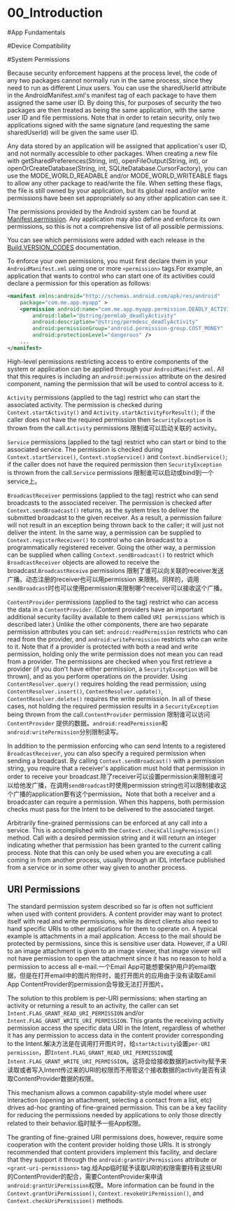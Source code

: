 00_Introduction
============================
#App Fundamentals

#Device Compatibility

#System Permissions

Because security enforcement happens at the process level, the code of any two packages cannot normally run in the same process, since they need to run as different Linux users. You can use the sharedUserId attribute in the AndroidManifest.xml's manifest tag of each package to have them assigned the same user ID. By doing this, for purposes of security the two packages are then treated as being the same application, with the same user ID and file permissions. Note that in order to retain security, only two applications signed with the same signature (and requesting the same sharedUserId) will be given the same user ID.

Any data stored by an application will be assigned that application's user ID, and not normally accessible to other packages. When creating a new file with getSharedPreferences(String, int), openFileOutput(String, int), or openOrCreateDatabase(String, int, SQLiteDatabase.CursorFactory), you can use the MODE_WORLD_READABLE and/or MODE_WORLD_WRITEABLE flags to allow any other package to read/write the file. When setting these flags, the file is still owned by your application, but its global read and/or write permissions have been set appropriately so any other application can see it.

The permissions provided by the Android system can be found at [Manifest.permission](https://developer.android.com/reference/android/Manifest.permission.html). Any application may also define and enforce its own permissions, so this is not a comprehensive list of all possible permissions.

You can see which permissions were added with each release in the [Build.VERSION_CODES](https://developer.android.com/reference/android/os/Build.VERSION_CODES.html) documentation.

To enforce your own permissions, you must first declare them in your ``AndroidManifest.xml`` using one or more ``<permission>`` tags.For example, an application that wants to control who can start one of its activities could declare a permission for this operation as follows:
```xml
<manifest xmlns:android="http://schemas.android.com/apk/res/android"
    package="com.me.app.myapp" >
    <permission android:name="com.me.app.myapp.permission.DEADLY_ACTIVITY"
        android:label="@string/permlab_deadlyActivity"
        android:description="@string/permdesc_deadlyActivity"
        android:permissionGroup="android.permission-group.COST_MONEY"
        android:protectionLevel="dangerous" />
    ...
</manifest>
```

High-level permissions restricting access to entire components of the system or application can be applied through your ``AndroidManifest.xml``. All that this requires is including an ``android:permission`` attribute on the desired component, naming the permission that will be used to control access to it.

``Activity`` permissions (applied to the <activity> tag) restrict who can start the associated activity. The permission is checked during ``Context.startActivity()`` and ``Activity.startActivityForResult()``; if the caller does not have the required permission then ``SecurityException`` is thrown from the call.``Activity`` permissions 限制谁可以启动关联的 activity。

``Service`` permissions (applied to the <service> tag) restrict who can start or bind to the associated service. The permission is checked during ``Context.startService()``, ``Context.stopService()`` and ``Context.bindService()``; if the caller does not have the required permission then ``SecurityException`` is thrown from the call.``Service`` permissions 限制谁可以启动或bind到一个service上。

``BroadcastReceiver`` permissions (applied to the <receiver> tag) restrict who can send broadcasts to the associated receiver. The permission is checked after ``Context.sendBroadcast()`` returns, as the system tries to deliver the submitted broadcast to the given receiver. As a result, a permission failure will not result in an exception being thrown back to the caller; it will just not deliver the intent. In the same way, a permission can be supplied to ``Context.registerReceiver()`` to control who can broadcast to a programmatically registered receiver. Going the other way, a permission can be supplied when calling ``Context.sendBroadcast()`` to restrict which ``BroadcastReceiver`` objects are allowed to receive the broadcast.``BroadcastReceive`` permissions 限制了谁可以向关联的receiver发送广播。动态注册的receiver也可以用permission 来限制。同样的，调用``sendBroadcast``时也可以使用permission来限制哪个receiver可以接收这个广播。

``ContentProvider`` permissions (applied to the <provider> tag) restrict who can access the data in a ``ContentProvider``. (Content providers have an important additional security facility available to them called ``URI permissions`` which is described later.) Unlike the other components, there are two separate permission attributes you can set: ``android:readPermission`` restricts who can read from the provider, and ``android:writePermission`` restricts who can write to it. Note that if a provider is protected with both a read and write permission, holding only the write permission does not mean you can read from a provider. The permissions are checked when you first retrieve a provider (if you don't have either permission, a ``SecurityException`` will be thrown), and as you perform operations on the provider. Using ``ContentResolver.query()`` requires holding the read permission; using ``ContentResolver.insert()``, ``ContentResolver.update()``, ``ContentResolver.delete()`` requires the write permission. In all of these cases, not holding the required permission results in a ``SecurityException`` being thrown from the call.``ContentProvider`` permission 限制谁可以访问 ``ContentProvider`` 提供的数据。``android:readPermission``和``android:writePermission``分别限制读写。

In addition to the permission enforcing who can send Intents to a registered ``BroadcastReceiver``, you can also specify a required permission when sending a broadcast. By calling ``Context.sendBroadcast()`` with a permission string, you require that a receiver's application must hold that permission in order to receive your broadcast.除了receiver可以设置permission来限制谁可以给他发广播，在调用``sendBroadcast``时使用permission string也可以限制接收这个广播的application要有这个permission。Note that both a receiver and a broadcaster can require a permission. When this happens, both permission checks must pass for the Intent to be delivered to the associated target.

Arbitrarily fine-grained permissions can be enforced at any call into a service. This is accomplished with the ``Context.checkCallingPermission()`` method. Call with a desired permission string and it will return an integer indicating whether that permission has been granted to the current calling process. Note that this can only be used when you are executing a call coming in from another process, usually through an IDL interface published from a service or in some other way given to another process.

## URI Permissions
The standard permission system described so far is often not sufficient when used with content providers. A content provider may want to protect itself with read and write permissions, while its direct clients also need to hand specific URIs to other applications for them to operate on. A typical example is attachments in a mail application. Access to the mail should be protected by permissions, since this is sensitive user data. However, if a URI to an image attachment is given to an image viewer, that image viewer will not have permission to open the attachment since it has no reason to hold a permission to access all e-mail.一个Email App可能想要保护用户的email数据，但是在打开email中的图片附件时，能打开图片的应用由于没有读取Eamil App ContentProvider的permission会导致无法打开图片。

The solution to this problem is per-URI permissions: when starting an activity or returning a result to an activity, the caller can set ``Intent.FLAG_GRANT_READ_URI_PERMISSION`` and/or ``Intent.FLAG_GRANT_WRITE_URI_PERMISSION``. This grants the receiving activity permission access the specific data URI in the Intent, regardless of whether it has any permission to access data in the content provider corresponding to the Intent.解决方法是在调用打开图片时，给``startActivity``设置``per-URI permission``，即``Intent.FLAG_GRANT_READ_URI_PERMISSION``或``Intent.FLAG_GRANT_WRITE_URI_PERMISSION``。这将会给接收数据的activity赋予来读取或者写入Intent传过来的URI的权限而不用管这个接收数据的activity是否有读取ContentProvider数据的权限。

This mechanism allows a common capability-style model where user interaction (opening an attachment, selecting a contact from a list, etc) drives ad-hoc granting of fine-grained permission. This can be a key facility for reducing the permissions needed by applications to only those directly related to their behavior.临时赋予一些App权限。

The granting of fine-grained URI permissions does, however, require some cooperation with the content provider holding those URIs. It is strongly recommended that content providers implement this facility, and declare that they support it through the ``android:grantUriPermissions`` attribute or ``<grant-uri-permissions>`` tag.给App临时赋予读取URI的权限需要持有这些URI的ContentProvider的配合，需要ContentProvider来申请``android:grantUriPermission``权限。More information can be found in the ``Context.grantUriPermission()``, ``Context.revokeUriPermission()``, and ``Context.checkUriPermission()`` methods.